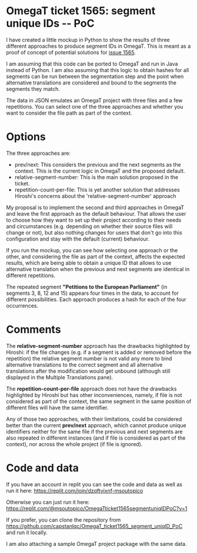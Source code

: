 # OmegaT ticket 1565: segment unique IDs -- PoC

I have created a little mockup in Python to show the results of three different approaches to produce segment IDs in OmegaT. This is meant as a proof of concept of potential solutions for [issue 1565](https://sourceforge.net/p/omegat/feature-requests/1565/).

I am assuming that this code can be ported to OmegaT and run in Java instead of Python. I am also assuming that this logic to obtain hashes for all segments can be run between the segmentation step and the point when alternative translations are considered and bound to the segments the segments they match.

The data in JSON emulates an OmegaT project with three files and a few repetitions. You can select one of the three approaches and whether you want to consider the file path as part of the context.

# Options

The three approaches are:

+ prev/next: This considers the previous and the next segments as the context. This is the current logic in OmegaT and the proposed default.
+ relative-segment-number: This is the main solution proposed in the ticket.
+ repetition-count-per-file: This is yet another solution that addresses Hiroshi's concerns about the 'relative-segment-number' approach

My proposal is to implement the second and third approaches in OmegaT and leave the first approach as the default behaviour. That allows the user to choose how they want to set up their project according to their needs and circumstances (e.g. depending on whether their source files will change or not), but also nothing changes for users that don't go into this configuration and stay with the default (current) behaviour.

If you run the mockup, you can see how selecting one approach or the other, and considering the file as part of the context, affects the expected results, which are being able to obtain a unique ID that allows to use alternative translation when the previous and next segments are identical in different repetitions.

The repeated segment **"Petitions to the European Parliament"** (in segments 3, 8, 12 and 15) appears four times in the data, to account for different possibilities. Each approach produces a hash for each of the four occurrences.

# Comments

The **relative-segment-number** approach has the drawbacks highlighted by Hiroshi: if the file changes (e.g. if a segment is added or removed before the repetition) the relative segment number is not valid any more to bind alternative translations to the correct segment and all alternative translations after the modification would get unbound (although still displayed in the Multiple Translations pane).

The **repetition-count-per-file** approach does not have the drawbacks highlighted by Hiroshi but has other inconveniences, namely, if file is not considered as part of the context, the same segment in the same position of different files will have the same identifier.

Any of those two approaches, with their limitations, could be considered better than the current **prev/next** approach, which cannot produce unique identifiers neither for the same file if the previous and next segments are also repeated in different instances (and if file is considered as part of the context), nor across the whole project (if file is ignored).

# Code and data

If you have an account in replit you can see the code and data as well as run it here: https://replit.com/join/dzqftyixnf-msoutopico

Otherwise you can just run it here: https://replit.com/@msoutopico/OmegaTticket1565segmentuniqIDPoC?v=1

If you prefer, you can clone the repository from https://github.com/capstanlqc/OmegaT_ticket1565_segment_uniqID_PoC and run it locally.

I am also attaching a sample OmegaT project package with the same data.
